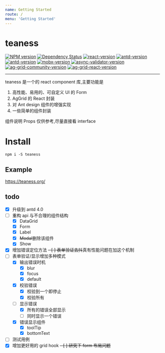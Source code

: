 ```yaml
---
name: Getting Started
route: /
menu: 'Getting Started'
---
```


# teaness

[![NPM version](https://img.shields.io/npm/v/teaness.svg)](https://img.shields.io/npm/v/teaness.svg)
[![Dependency Status](https://img.shields.io/david/MyCupOfTeaOo/teaness)](https://img.shields.io/david/MyCupOfTeaOo/teaness)
[![react-version](https://img.shields.io/npm/dependency-version/teaness/react)](https://img.shields.io/npm/dependency-version/teaness/react)
[![antd-version](https://img.shields.io/npm/dependency-version/teaness/@material-ui/core)](https://img.shields.io/npm/dependency-version/teaness/@material-ui/core)
[![antd-version](https://img.shields.io/npm/dependency-version/teaness/antd)](https://img.shields.io/npm/dependency-version/teaness/antd)
[![mobx-version](https://img.shields.io/npm/dependency-version/teaness/mobx)](https://img.shields.io/npm/dependency-version/teaness/mobx)
[![async-validator-version](https://img.shields.io/npm/dependency-version/teaness/async-validator)](https://img.shields.io/npm/dependency-version/teaness/async-validator)
[![ag-grid-community-version](https://img.shields.io/npm/dependency-version/teaness/ag-grid-community)](https://img.shields.io/npm/dependency-version/teaness/ag-grid-community)
[![ag-grid-react-version](https://img.shields.io/npm/dependency-version/teaness/ag-grid-react)](https://img.shields.io/npm/dependency-version/teaness/ag-grid-react)

---

teaness 是一个的 react component 库,主要功能是

1. 高性能、易用的、可自定义 UI 的 Form
2. AgGrid 的 React 封装
3. 对 Ant design 组件的增强实现
4. 一些简单的组件封装

组件说明 Props 仅供参考,尽量直接看 interface

# Install

`npm i -S teaness`

## Example

https://teaness.org/

## todo

- [x] 升级到 antd 4.0
- [ ] 重构 api 与不合理的组件结构
  - [x] DataGrid
  - [x] Form
  - [x] Label
  - [x] ~~Modal~~删除该组件
  - [x] Show
- [x] 增加错误定位方法
      ~~- [ ] 表单验证去抖~~真有性能问题在加这个机制
- [ ] 表单验证/显示增加多种模式
  - [x] 输出错误时机
    - [x] blur
    - [x] focus
    - [x] default
  - [x] 校验错误
    - [x] 校验到一个即停止
    - [x] 校验所有
  - [ ] 显示错误
    - [x] 所有的错误全部显示
    - [ ] 同时显示一个错误
  - [x] 错误显示组件
    - [x] toolTip
    - [x] bottomText
- [ ] 测试用例
- [x] 增加更好用的 grid hook
      ~~- [ ] 研究下 form 布局问题~~
